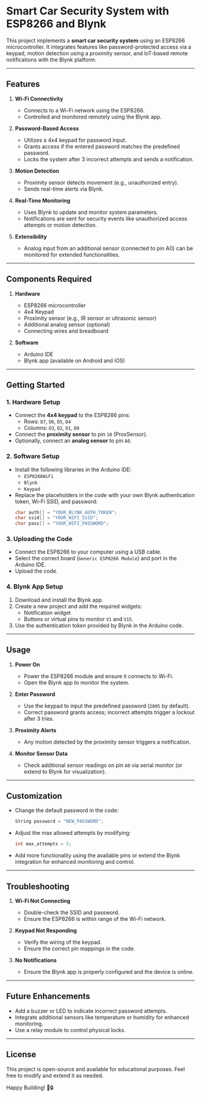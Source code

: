 # Smart Car Security System with ESP8266 and Blynk

This project implements a **smart car security system** using an ESP8266 microcontroller. It integrates features like password-protected access via a keypad, motion detection using a proximity sensor, and IoT-based remote notifications with the Blynk platform. 

---

## Features

1. **Wi-Fi Connectivity**
   - Connects to a Wi-Fi network using the ESP8266.
   - Controlled and monitored remotely using the Blynk app.

2. **Password-Based Access**
   - Utilizes a 4x4 keypad for password input.
   - Grants access if the entered password matches the predefined password.
   - Locks the system after 3 incorrect attempts and sends a notification.

3. **Motion Detection**
   - Proximity sensor detects movement (e.g., unauthorized entry).
   - Sends real-time alerts via Blynk.

4. **Real-Time Monitoring**
   - Uses Blynk to update and monitor system parameters.
   - Notifications are sent for security events like unauthorized access attempts or motion detection.

5. **Extensibility**
   - Analog input from an additional sensor (connected to pin A0) can be monitored for extended functionalities.

---

## Components Required

1. **Hardware**
   - ESP8266 microcontroller
   - 4x4 Keypad
   - Proximity sensor (e.g., IR sensor or ultrasonic sensor)
   - Additional analog sensor (optional)
   - Connecting wires and breadboard

2. **Software**
   - Arduino IDE
   - Blynk app (available on Android and iOS)

---

## Getting Started

### 1. Hardware Setup
- Connect the **4x4 keypad** to the ESP8266 pins:
  - Rows: `D7`, `D6`, `D5`, `D4`
  - Columns: `D3`, `D2`, `D1`, `D0`
- Connect the **proximity sensor** to pin `10` (ProxSensor).
- Optionally, connect an **analog sensor** to pin `A0`.

### 2. Software Setup
- Install the following libraries in the Arduino IDE:
  - `ESP8266WiFi`
  - `Blynk`
  - `Keypad`
- Replace the placeholders in the code with your own Blynk authentication token, Wi-Fi SSID, and password:
  ```cpp
  char auth[] = "YOUR_BLYNK_AUTH_TOKEN";
  char ssid[] = "YOUR_WIFI_SSID";
  char pass[] = "YOUR_WIFI_PASSWORD";
  ```

### 3. Uploading the Code
- Connect the ESP8266 to your computer using a USB cable.
- Select the correct board (`Generic ESP8266 Module`) and port in the Arduino IDE.
- Upload the code.

### 4. Blynk App Setup
1. Download and install the Blynk app.
2. Create a new project and add the required widgets:
   - Notification widget
   - Buttons or virtual pins to monitor `V1` and `V15`.
3. Use the authentication token provided by Blynk in the Arduino code.

---

## Usage

1. **Power On**
   - Power the ESP8266 module and ensure it connects to Wi-Fi.
   - Open the Blynk app to monitor the system.

2. **Enter Password**
   - Use the keypad to input the predefined password (`2005` by default).
   - Correct password grants access; incorrect attempts trigger a lockout after 3 tries.

3. **Proximity Alerts**
   - Any motion detected by the proximity sensor triggers a notification.

4. **Monitor Sensor Data**
   - Check additional sensor readings on pin `A0` via serial monitor (or extend to Blynk for visualization).

---

## Customization

- Change the default password in the code:
  ```cpp
  String password = "NEW_PASSWORD";
  ```
- Adjust the max allowed attempts by modifying:
  ```cpp
  int max_attempts = 3;
  ```
- Add more functionality using the available pins or extend the Blynk integration for enhanced monitoring and control.

---

## Troubleshooting

1. **Wi-Fi Not Connecting**
   - Double-check the SSID and password.
   - Ensure the ESP8266 is within range of the Wi-Fi network.

2. **Keypad Not Responding**
   - Verify the wiring of the keypad.
   - Ensure the correct pin mappings in the code.

3. **No Notifications**
   - Ensure the Blynk app is properly configured and the device is online.

---

## Future Enhancements

- Add a buzzer or LED to indicate incorrect password attempts.
- Integrate additional sensors like temperature or humidity for enhanced monitoring.
- Use a relay module to control physical locks.

---

## License
This project is open-source and available for educational purposes. Feel free to modify and extend it as needed.

Happy Building! 🚗🔒

